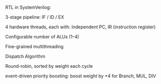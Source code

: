RTL in SystemVerilog: 

3-stage pipeline: IF / ID / EX

4 hardware threads, each with:  Independent PC, IR (instruction register)

Configurable number of ALUs (1–4)

Fine-grained multithreading

Dispatch Algorithm

Round-robin, sorted by weight each cycle

event-driven priority boosting: boost weight by +4 for Branch, MUL, DIV
